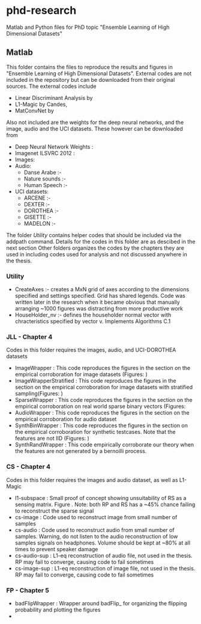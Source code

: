 # phd-research
Matlab and Python files for PhD topic "Ensemble Learning of High Dimensional Datasets"

## Matlab
This folder contains the files to reproduce the results and figures in "Ensemble Learning of High Dimensional Datasets". External codes are not included in the repository but can be downloaded from their original sources. The external codes include
- Linear Discriminant Analysis by 
- L1-Magic by Candes, 
- MatConvNet by

Also not included are the weights for the deep neural networks, and the image, audio and the UCI datasets. These however can be downloaded from
- Deep Neural Network Weights :
- Imagenet ILSVRC 2012 : 
- Images: 
- Audio:
  - Danse Arabe :-
  - Nature sounds :-
  - Human Speech :-
- UCI datasets:
  - ARCENE :-
  - DEXTER :-  
  - DOROTHEA :-
  - GISETTE :-
  - MADELON :-

The folder _Utility_ contains helper codes that should be included via the addpath command. Details for the codes in this folder are as descibed in the next section
Other folders organizes the codes by the chapters they are used in including codes used for analysis and not discussed anywhere in the thesis. 
### Utility
- CreateAxes :- creates a MxN grid of axes according to the dimensions specified and settings specified. Grid has shared legends. Code was written later in the research when it became obvious that manually arranging ~1000 figures was distracting from more productive work
- HouseHolder_nv :- defines the householder normal vector with chracteristics specified by vector v. Implements Algorithms C.1

### JLL - Chapter 4
Codes in this folder requires the images, audio, and UCI-DOROTHEA datasets 
- ImageWrapper : This code reproduces the figures in the section on the empirical corroboration for image datasets (Figures: )
- ImageWrapperStratified : This code reproduces the figures in the section on the empirical corroboration for image datasets with stratified sampling(Figures: )
- SparseWrapper : This code reproduces the figures in the section on the empirical corroboration on real world sparse binary vectors (Figures:
- AudioWrapper : This code reproduces the figures in the section on the empirical corroboration for audio dataset 
- SynthBinWrapper : This code reproduces the figures in the section on the empirical corroboration for synthetic testcases. Note that the features are not IID (Figures: )
- SynthRandWrapper :  This code empirically corroborate our theory when the features are not generated by a bernoilli process. 

### CS - Chapter 4
Codes in this folder requires the images and audio dataset, as well as L1-Magic 
- l1-subspace : Small proof of concept showing unsuitability of RS as a sensing matrix. Figure . Note: both RP and RS has a ~45% chance failing to reconstruct the sparse signal
- cs-image : Code used to reconstruct image from small number of samples
- cs-audio : Code used to reconstruct audio from small number of samples. Warning, do not listen to the audio reconstruction of low samples signals on headphones. Volume should be kept at ~80% at all times to prevent speaker damage
- cs-audio-sup : L1-eq reconstruction of audio file, not used in the thesis. RP may fail to converge, causing code to fail sometimes
- cs-image-sup : L1-eq reconstruction of image file, not used in the thesis. RP may fail to converge, causing code to fail sometimes

### FP - Chapter 5
- badFlipWrapper : Wrapper around badFlip_ for organizing the flipping probability and plotting the figures 
- 
